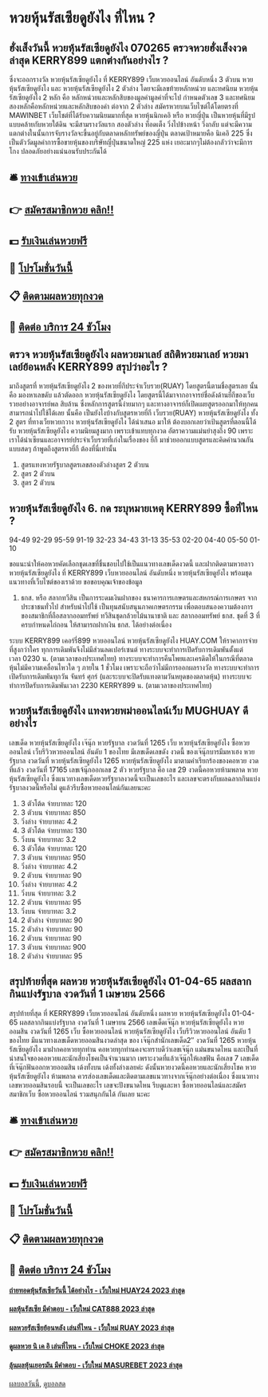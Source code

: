 # หวยหุ้นรัสเซียดูยังไง ที่ไหน ?
## ฮั่งเส็งวันนี้ หวยหุ้นรัสเซียดูยังไง 070265 ตรวจหวยฮั่งเส็งงวดล่าสุด KERRY899 แตกต่างกันอย่างไร ?
ซึ่งจะออกรางวัล หวยหุ้นรัสเซียดูยังไง ที่ KERRY899 เว็บหวยออนไลน์ อันดับหนึ่ง 3 ตัวบน หวยหุ้นรัสเซียดูยังไง และ หวยหุ้นรัสเซียดูยังไง 2 ตัวล่าง โดยจะมีเลขท้ายหลักหน่วย และทศนิยม หวยหุ้นรัสเซียดูยังไง 2 หลัก คือ หลักหน่วยและหลักสิบของมูลค่ามูลค่าที่จะไป กำหนดตัวเลข 3 และทศนิยมสองหลักคือหลักหน่วยและหลักสิบของค่า ต่อจาก 2 ตัวล่าง สมัครหวยบนเว็บไซต์ได้โดยตรงที่ MAWINBET เว็บโชต์ที่ได้รับความนิยมมากที่สุด
หวยหุ้นนิกเคอิ หรือ หวยญี่ปุ่น เป็นหวยหุ้นที่มีรูปแบบคล้ายกับหวยใต้ดิน จะมีสามรางวัลแรก สองตัวล่าง ท็อดเต็ง วิ่งไปข้างหน้า วิ่งกลับ แต่จะมีความแตกต่างในนั้นการจับรางวัลจะขึ้นอยู่กับตลาดหลักทรัพย์ของญี่ปุ่น ตลาดเป้าหมายคือ นิเคอิ 225 ซึ่งเป็นตัววัดมูลค่าการซื้อขายหุ้นของบริษัทญี่ปุ่นขนาดใหญ่ 225 แห่ง เยอะมากๆไม่ต้องกลัวว่าจะมีการโกง ปลอดภัยอย่างแน่นอนรับประกันได้

## 🛎 [ทางเข้าเล่นหวย](https://bit.ly/3BG5bNw)
## 👉 [สมัครสมาชิกหวย คลิก!!](https://bit.ly/3BG5bNw)
## 💵 [รับเงินเล่นหวยฟรี](https://bit.ly/3C3mvgS)
## 👑 [โปรโมชั่นวันนี้](https://bit.ly/3C3mvgS)
## 📋 [ติดตามผลหวยทุกงวด](https://bit.ly/3C3mvgS)
## 📱 [ติดต่อ บริการ 24 ชัวโมง](https://bit.ly/3C3mvgS)

## ตรวจ หวยหุ้นรัสเซียดูยังไง ผลหวยมาเลย์ สถิติหวยมาเลย์ หวยมาเลย์ย้อนหลัง KERRY899 สรุปว่าอะไร ?
มาถึงสูตรที่ หวยหุ้นรัสเซียดูยังไง 2 ของหวยยี่กีประจำเว็บรวย(RUAY) โดยสูตรนี้ตามชื่อสูตรเลย นั้นคือ มองหาเลขดับ แล้วตัดออก หวยหุ้นรัสเซียดูยังไง โดยสูตรนี้ได้มาจากอาจารย์ชื่อดังด้านยี่กีของเว็บรวยอย่างอาจารย์พล สิบล้าน ซึ่งหลักการสูตรนี้ง่ายมากๆ และทางอาจารย์ก็เปิดเผยสูตรออกมาให้ทุกคนสามารถนำไปใช้ได้เลย นั้นคือ
เป็นยังไงบ้างกับสูตรหวยยี่กี เว็บรวย(RUAY) หวยหุ้นรัสเซียดูยังไง ทั้ง 2 สูตร ที่ทางเว็ยหวยกวาง หวยหุ้นรัสเซียดูยังไง ได้นำเสนอ มาให้ ต้องบอกเลยว่าเป้นสูตรที่ตอนนี้ได้รับ หวยหุ้นรัสเซียดูยังไง ความนิยมสูงมาก เพราะเข้าแทบทุกงวด อัตราความแม่นยำสุงถึง 90 เพราะเราได้นำเซียนและอาจารย์ประจำเว็บรวยที่เก่งในเรื่องของ ยี่กี มาช่วยออกแบบสูตรและคิดคำนวณกันแบบสดๆ ถ้าพูดถึงสูตรหวยี่กี ต้องที่นี่เท่านั้น
1. สูตรแทงหวยรัฐบาลสูตรเลขสองตัวล่างสูตร 2 ตัวบน
2. สูตร 2 ตัวบน
3. สูตร 2 ตัวบน

## หวยหุ้นรัสเซียดูยังไง 6. กด ระบุหมายเหตุ KERRY899 ซื้อที่ไหน ?
94-49
92-29
95-59
91-19
32-23
34-43
31-13
35-53
02-20
04-40
05-50
01-10

ขอแนะนำให้คอหวยคัดเลือกชุดเลขที่ชื่นชอบไปใช้เป็นแนวทางเลขเด็ดงวดนี้ และฝากติดตามหวยลาว หวยหุ้นรัสเซียดูยังไง ที่ KERRY899 เว็บหวยออนไลน์ อันดับหนึ่ง หวยหุ้นรัสเซียดูยังไง พร้อมชุดแนวทางที่เว็บไซต์ของเราด้วย
ขอขอบคุณเจ้าของข้อมูล
1. ธกส. หรือ สลากทวีสิน เป็นการระดมเงินฝากของ ธนาคารการเกษตรและสหกรณ์การเกษตร จากประชาชนทั่วไป สำหรับนำไปใช้ เป็นทุนสนับสนุนภาคเกษตรกรรม เพื่อตอบสนองความต้องการของสมาชิกที่ถือสลากออมทรัพย์ ทวีสินชุดกล้วยไม้นานาชาติ และ สลากออมทรัพย์ ธกส. ชุดที่ 3 ที่ครบกำหนดไถ่ถอน ให้สามารถฝากเงิน ธกส. ได้อย่างต่อเนื่อง

ระบบ KERRY899 เคอร์รี่899 หวยออนไลน์ หวยหุ้นรัสเซียดูยังไง HUAY.COM ให้ราคาการจ่ายที่สูงกว่าใคร ทุกการเดิมพันจึงไม่มีส่วนลดเปอร์เซนต์
ทางระบบจะทำการเปิดรับการเดิมพันตั้งแต่เวลา 0230 น. (ตามเวลาของประเทศไทย)
ทางระบบจะทำการคืนโพยและเครดิตให้ในกรณีที่ตลาดหุ้นไม่มีความเคลื่อนไหวใด ๆ ภายใน 1 ชั่วโมง เพราะจะถือว่าไม่มีการออกผลรางวัล
ทางระบบจะทำการเปิดรับการเดิมพันทุกวัน จันทร์ ศุกร์ (และระบบจะปิดรับแทงตามวันหยุดของตลาดหุ้น)
ทางระบบจะทำการปิดรับการเดิมพันเวลา 2230 KERRY899 น. (ตามเวลาของประเทศไทย)

## หวยหุ้นรัสเซียดูยังไง แทงหวยพม่าออนไลน์เว็บ MUGHUAY ดีอย่างไร
เลขเด็ด หวยหุ้นรัสเซียดูยังไง เจ๊นุ๊ก หวยรัฐบาล งวดวันที่ 1265
เว็บ หวยหุ้นรัสเซียดูยังไง ซื้อหวยออนไลน์ เว็บรีวิวหวยออนไลน์ อันดับ 1 ของไทย มีเลขเด็ดเลขดัง งวดนี้ ของเจ๊นุ๊กบารมีมหาเฮง หวยรัฐบาล งวดวันที่ หวยหุ้นรัสเซียดูยังไง 1265 หวยหุ้นรัสเซียดูยังไง มาตามคำเรียกร้องของคอหวย งวดที่แล้ว งวดวันที่ 17165 เลขเจ้นุ๊กออกเลข 2 ตัว หวยรัฐบาล คือ เลข 29 งวดนี้คอหวยห้ามพลาด หวยหุ้นรัสเซียดูยังไง ซึ่งแนวทางเลขเด็ดหวยรัฐบาลงวดนี้จะเป็นเลขอะไร และเลขจะตรงกับผลฉลากกินแบ่งรัฐบาลงวดนี้หรือไม่ ดูแล้วรีบซื้อหวยออนไลน์กันเลยนะคะ
1. 3 ตัวโต้ด จ่ายบาทละ 120
2. 3 ตัวบน จ่ายบาทละ 850
3. วิ่งล่าง จ่ายบาทละ 4.2
4. 3 ตัวโต้ด จ่ายบาทละ 130
5. วิ่งบน จ่ายบาทละ 3.2
6. 3 ตัวโต้ด จ่ายบาทละ 120
7. 3 ตัวบน จ่ายบาทละ 950
8. วิ่งล่าง จ่ายบาทละ 4.2
9. 2 ตัวบน จ่ายบาทละ 90
10. วิ่งล่าง จ่ายบาทละ 4.2
11. วิ่งบน จ่ายบาทละ 3.2
12. 2 ตัวบน จ่ายบาทละ 95
13. วิ่งบน จ่ายบาทละ 3.2
14. 2 ตัวล่าง จ่ายบาทละ 90
15. 2 ตัวล่าง จ่ายบาทละ 90
16. 2 ตัวบน จ่ายบาทละ 90
17. 3 ตัวบน จ่ายบาทละ 900
18. 2 ตัวล่าง จ่ายบาทละ 95

## สรุปท้ายที่สุด ผลหวย หวยหุ้นรัสเซียดูยังไง 01-04-65 ผลสลากกินแบ่งรัฐบาล งวดวันที่ 1 เมษายน 2566
สรุปท้ายที่สุด ที่ KERRY899 เว็บหวยออนไลน์ อันดับหนึ่ง ผลหวย หวยหุ้นรัสเซียดูยังไง 01-04-65 ผลสลากกินแบ่งรัฐบาล งวดวันที่ 1 เมษายน 2566 เลขเด็ดเจ๊นุ๊ก หวยหุ้นรัสเซียดูยังไง หวยออมสิน งวดวันที่ 1265
เว็บ ซื้อหวยออนไลน์ หวยหุ้นรัสเซียดูยังไง เว็บรีวิวหวยออนไลน์ อันดับ 1 ของไทย มีแนวทางเลขเด็ดหวยออมสินงวดล่าสุด ของ เจ๊นุ๊กสำนักเลขเด็ด2″ งวดวันที่ 1265 หวยหุ้นรัสเซียดูยังไง มาฝากคอหวยทุกท่าน คอหวยทุกท่านคงจะทราบดีว่าเลขเจ๊นุ๊ก แม่นขนาดไหน และเป็นที่น่าสนใจของคอหวยและนักเสี่ยงโชคเป็นจำนวนมาก เพราะงวดที่แล้วเจ๊นุ๊กให้เลขฟัน คือเลข 7 เลขเด็ดที่เจ๊นุ๊กฟันออกหวยออมสิน เด้งทั้งบน เด้งทั้งล่างเลยค่ะ ดังนั้นหวยงวดนี้คอหวยและนักเสี่ยงโชค หวยหุ้นรัสเซียดูยังไง ห้ามพลาด ควรส่องเลขเด็ดและติดตามเลขแนวทางจากเจ๊นุ๊กอย่างต่อเนื่อง ซึ่งแนวทางเลขหวยออมสินรอบนี้ จะเป็นเลขอะไร เลขจะปังขนาดไหน รีบดูและหา ซื้อหวยออนไลน์และสมัครสมาชิกเว็บ ซื้อหวยออนไลน์ รวมสนุกกันได้ กันเลย นะคะ

## 🛎 [ทางเข้าเล่นหวย](https://bit.ly/3BG5bNw)
## 👉 [สมัครสมาชิกหวย คลิก!!](https://bit.ly/3BG5bNw)
## 💵 [รับเงินเล่นหวยฟรี](https://bit.ly/3C3mvgS)
## 👑 [โปรโมชั่นวันนี้](https://bit.ly/3C3mvgS)
## 📋 [ติดตามผลหวยทุกงวด](https://bit.ly/3C3mvgS)
## 📱 [ติดต่อ บริการ 24 ชัวโมง](https://bit.ly/3C3mvgS)

#### [ถ่ายทอดหุ้นรัสเซียวันนี้ ได้อย่างไร - เว็บใหม่ HUAY24 2023 ล่าสุด](https://atom.io/themes/ถ่ายทอดหุ้นรัสเซียวันนี้%20ได้อย่างไร%20-%20เว็บใหม่%20huay24%202023%20ล่าสุด)
#### [ผลหุ้นรัสเซีย มีคำตอบ - เว็บใหม่ CAT888 2023 ล่าสุด](https://atom.io/themes/ผลหุ้นรัสเซีย%20มีคำตอบ%20-%20เว็บใหม่%20cat888%202023%20ล่าสุด)
#### [ผลหวยรัสเซียย้อนหลัง เล่นที่ไหน - เว็บใหม่ RUAY 2023 ล่าสุด](https://atom.io/themes/ผลหวยรัสเซียย้อนหลัง%20เล่นที่ไหน%20-%20เว็บใหม่%20ruay%202023%20ล่าสุด)
#### [ดูผลหวย นิ เค อิ เล่นที่ไหน - เว็บใหม่ CHOKE 2023 ล่าสุด](https://atom.io/themes/ดูผลหวย%20นิ%20เค%20อิ%20เล่นที่ไหน%20-%20เว็บใหม่%20choke%202023%20ล่าสุด)
#### [ลุ้นผลหุ้นเยอรมัน มีคำตอบ - เว็บใหม่ MASUREBET 2023 ล่าสุด](https://atom.io/themes/ลุ้นผลหุ้นเยอรมัน%20มีคำตอบ%20-%20เว็บใหม่%20masurebet%202023%20ล่าสุด)

[ผลบอลวันนี้](https://siamsport.tv "ผลบอลวันนี้"), [ดูบอลสด](https://siamsport.tv/ดูบอลสด "ดูบอลสด")